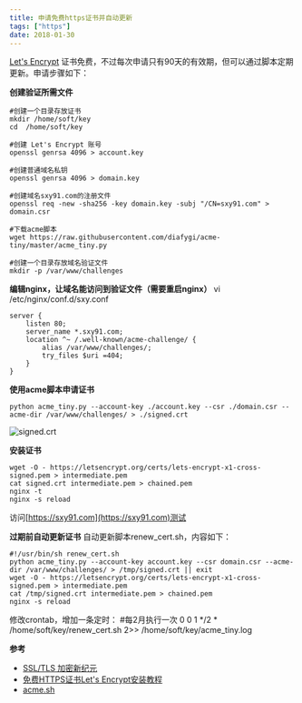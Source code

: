 ```yaml
---
title: 申请免费https证书并自动更新 
tags: ["https"]
date: 2018-01-30
---
```


 [Let's Encrypt](https://letsencrypt.org/) 证书免费，不过每次申请只有90天的有效期，但可以通过脚本定期更新。申请步骤如下：

**创建验证所需文件**
```sh?linenums
#创建一个目录存放证书
mkdir /home/soft/key
cd  /home/soft/key

#创建 Let's Encrypt 账号
openssl genrsa 4096 > account.key

#创建普通域名私钥
openssl genrsa 4096 > domain.key

#创建域名sxy91.com的注册文件
openssl req -new -sha256 -key domain.key -subj "/CN=sxy91.com" > domain.csr

#下载acme脚本
wget https://raw.githubusercontent.com/diafygi/acme-tiny/master/acme_tiny.py

#创建一个目录存放域名验证文件
mkdir -p /var/www/challenges
```


**编辑nginx，让域名能访问到验证文件（需要重启nginx）**
vi /etc/nginx/conf.d/sxy.conf
```nginxconf
server {
    listen 80;
    server_name *.sxy91.com;
    location ^~ /.well-known/acme-challenge/ {
        alias /var/www/challenges/;
        try_files $uri =404;
    }
}
```

**使用acme脚本申请证书**
```shell
python acme_tiny.py --account-key ./account.key --csr ./domain.csr --acme-dir /var/www/challenges/ > ./signed.crt
```

![signed.crt](https://i.loli.net/2018/07/04/5b3cb0f7dc4b5.jpg)


**安装证书**
```shell?linenums
wget -O - https://letsencrypt.org/certs/lets-encrypt-x1-cross-signed.pem > intermediate.pem
cat signed.crt intermediate.pem > chained.pem
nginx -t
nginx -s reload
```

访问[https://sxy91.com](https://sxy91.com)测试

**过期前自动更新证书**
自动更新脚本renew_cert.sh，内容如下：
```shell?linenums
#!/usr/bin/sh renew_cert.sh
python acme_tiny.py --account-key account.key --csr domain.csr --acme-dir /var/www/challenges/ > /tmp/signed.crt || exit
wget -O - https://letsencrypt.org/certs/lets-encrypt-x1-cross-signed.pem > intermediate.pem
cat /tmp/signed.crt intermediate.pem > chained.pem
nginx -s reload
```

修改crontab，增加一条定时：
#每2月执行一次
0 0 1 */2 * /home/soft/key/renew_cert.sh 2>> /home/soft/key/acme_tiny.log

**参考**

- [SSL/TLS 加密新纪元](https://linux.cn/article-6565-1.html)
- [免费HTTPS证书Let's Encrypt安装教程](https://foofish.net/https-free-for-lets-encrypt.html)
- [acme.sh](https://github.com/Neilpang/acme.sh/wiki/%E8%AF%B4%E6%98%8E)

